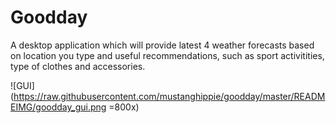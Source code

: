 # Goodday
A desktop application which will provide latest 4 weather forecasts based on location you type and useful recommendations, such as sport activitities, type of clothes and accessories.	

![GUI](https://raw.githubusercontent.com/mustanghippie/goodday/master/READMEIMG/goodday_gui.png =800x)
